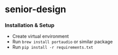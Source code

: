 # senior-design

### Installation & Setup

- Create virtual environment
- Run `brew install portaudio` or similar package
- Run `pip install -r requirements.txt`

